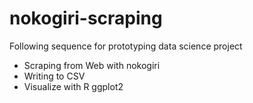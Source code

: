 # nokogiri-scraping

Following sequence for prototyping data science project

- Scraping from Web with nokogiri
- Writing to CSV
- Visualize with R ggplot2

